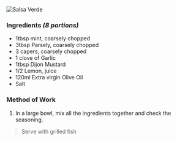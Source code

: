 ![Salsa Verde](resource:assets/images/stocksoupssauces/salsa_verde.png)

### **Ingredients** *(8 portions)*
- 1tbsp mint, coarsely chopped
- 3tbsp Parsely, coarsely chopped
- 3 capers, coarsely chopped
- 1 clove of Garlic
- 1tbsp Dijon Mustard
- 1/2 Lemon, juice
- 120ml Extra virgin Olive Oil
- Salt

### **Method of Work**
1. In a large bowl, mix all the ingredients together
and check the seasoning.

>Serve with grilled fish